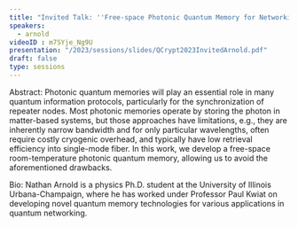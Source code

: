 ```yaml
---
title: "Invited Talk: ''Free-space Photonic Quantum Memory for Networking''"
speakers:
  - arnold
videoID : m7SYje_Ng9U
presentation: "/2023/sessions/slides/QCrypt2023InvitedArnold.pdf"
draft: false
type: sessions
---
```

Abstract: Photonic quantum memories will play an essential role in many quantum information protocols, particularly for the synchronization of repeater nodes. Most photonic memories operate by storing the photon in matter-based systems, but those approaches have limitations, e.g., they are inherently narrow bandwidth and for only particular wavelengths, often require costly cryogenic overhead, and typically have low retrieval efficiency into single-mode fiber. In this work, we develop a free-space room-temperature photonic quantum memory, allowing us to avoid the aforementioned drawbacks.

Bio: Nathan Arnold is a physics Ph.D. student at the University of Illinois Urbana-Champaign, where he has worked under Professor Paul Kwiat on developing novel quantum memory technologies for various applications in quantum networking.

<!-- fields to use above: -->
<!-- videoId: "Vfl9pPh6ipI" -->
<!-- presentation: "/slides/invited-MargaridaPereira.pdf" -->
